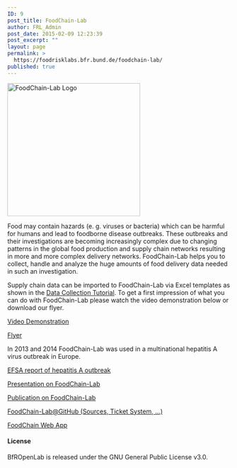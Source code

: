```yaml
---
ID: 9
post_title: FoodChain-Lab
author: FRL_Admin
post_date: 2015-02-09 12:23:39
post_excerpt: ""
layout: page
permalink: >
  https://foodrisklabs.bfr.bund.de/foodchain-lab/
published: true
---
```

<img class="aligncenter size-full wp-image-1269" src="https://foodrisklabs.bfr.bund.de/wp-content/uploads/2015/02/FoodChain-Lab-Logo1.png" alt="FoodChain-Lab Logo" width="300" height="300" />

Food may contain hazards (e. g. viruses or bacteria) which can be harmful for humans and lead to foodborne disease outbreaks. These outbreaks and their investigations are becoming increasingly complex due to changing patterns in the global food production and supply chain networks resulting in more and more complex delivery networks. FoodChain-Lab helps you to collect, handle and analyze the huge amounts of food delivery data needed in such an investigation.

Supply chain data can be imported to FoodChain-Lab via Excel templates as shown in the <a href="https://foodrisklabs.bfr.bund.de/index.php/data-collection-in-foodchain-lab/">Data Collection Tutorial</a>. To get a first impression of what you can do with FoodChain-Lab please watch the video demonstration below or download our flyer.

<a href="https://github.com/SiLeBAT/BfROpenLabResources/raw/master/GitHubPages/media/foodchain_lab_demo.mp4" target="_blank" rel="noopener noreferrer">Video Demonstration</a>

<a href="https://github.com/SiLeBAT/BfROpenLabResources/raw/master/GitHubPages/media/Flyer_FoodChain_Druck_v02.pdf" target="_blank" rel="noopener noreferrer">Flyer</a>

In 2013 and 2014 FoodChain-Lab was used in a multinational hepatitis A virus outbreak in Europe.

<a href="http://www.efsa.europa.eu/en/efsajournal/doc/3821.pdf" target="_blank" rel="noopener noreferrer">EFSA report of hepatitis A outbreak</a>

<a href="https://foodrisklabs.bfr.bund.de/wp-content/uploads/2016/04/20160315_Riga_FoodChainLab.pdf" target="_blank" rel="noopener noreferrer">Presentation on FoodChain-Lab</a>

<a href="http://journals.plos.org/plosone/article?id=10.1371/journal.pone.0151977" target="_blank" rel="noopener noreferrer">Publication on FoodChain-Lab</a>

<a href="https://github.com/SiLeBAT/BfROpenLab" target="_blank" rel="noopener noreferrer">FoodChain-Lab@GitHub (Sources, Ticket System, ...)</a>

<a href="https://silebat.github.io/fcl-web-app" target="_blank" rel="noopener noreferrer">FoodChain Web App</a>

<h4><a id="license" class="anchor" href="http://silebat.github.io/BfROpenLab/#license"></a>License</h4>
BfROpenLab is released under the GNU General Public License v3.0.